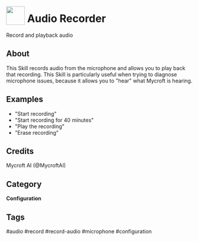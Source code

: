 # <img src='https://rawgit.com/FortAwesome/Font-Awesome/master/advanced-options/raw-svg/solid/microphone.svg' card_color='#22a7f0' width='50' height='50' style='vertical-align:bottom'/> Audio Recorder
Record and playback audio

## About
This Skill records audio from the microphone and allows you to play back that recording. This Skill is particularly useful when trying to diagnose microphone issues, because it allows you to "hear" what Mycroft is hearing.

## Examples
* "Start recording"
* "Start recording for 40 minutes"
* "Play the recording"
* "Erase recording"

## Credits
Mycroft AI (@MycroftAI)

## Category
**Configuration**

## Tags
#audio
#record
#record-audio
#microphone
#configuration
